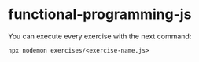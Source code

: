 # functional-programming-js

You can execute every exercise with the next command:

```
npx nodemon exercises/<exercise-name.js>
```

